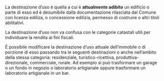 La destinazione d’uso è quella a cui è **attualmente adibito** un edificio o parte di esso ed è desumibile dalla documentazione rilasciata dal Comune con licenza ediliza, o concessione edilizia, permesso di costruire o altri titoli abilitativi.

La destinazione d’uso non va confusa con le categorie catastali utili per individuare la rendita ai fini fiscali.

È possibile modificare la destinazione d’uso attuale dell’immobile o di porzione di esso passando tra le seguenti destinazioni o anche nell’ambito della stessa categoria: residenziale, turistico-ricettiva, produttiva-direzionale, commerciale, rurale.
Ad esempio si può trasformare un garage o un fondo in negozio o laboratorio artigianale oppure trasformare un laboratorio artigianale in un bar.
